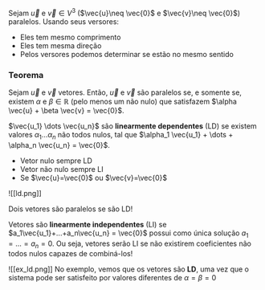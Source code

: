 
Sejam $\vec{u}$ e $\vec{v} \in V^{ 3}$ ($\vec{u}\neq  \vec{0}$ e $\vec{v}\neq  \vec{0}$) paralelos. 
Usando seus versores:
- Eles tem mesmo comprimento
- Eles tem mesma direção
- Pelos versores podemos determinar se estão no mesmo sentido

### Teorema
Sejam $\vec{u}$ e $\vec{v}$ vetores. Então, $\vec{u}$ e $\vec{v}$ são paralelos se, e somente se, existem $\alpha$ e $\beta \in \mathbb{R}$ (pelo menos um não nulo) que satisfazem $\alpha \vec{u} + \beta \vec{v} = \vec{0}$.   

$\vec{u_1} \dots \vec{u_n}$ são **linearmente dependentes** (LD) se existem valores $\alpha_1 \dots \alpha_n$ não todos nulos, tal que $\alpha_1 \vec{u_1} + \dots + \alpha_n \vec{u_n} = \vec{0}$.  


- Vetor nulo sempre LD
- Vetor não nulo sempre LI
- Se $\vec{u}=\vec{0}$ ou $\vec{v}=\vec{0}$ 

![[ld.png]]

Dois vetores são paralelos se são LD!

Vetores são **linearmente independentes** (LI) se $a_1\vec{u_1}+...+a_n\vec{u_n} = \vec{0}$ possui como única solução $a_1=...=a_n=0$. Ou seja, vetores serão LI se não existirem coeficientes não todos nulos capazes de combiná-los!

![[ex_ld.png]]
No exemplo, vemos que os vetores são **LD**, uma vez que o sistema pode ser satisfeito por valores diferentes de $\alpha = \beta = 0$  
